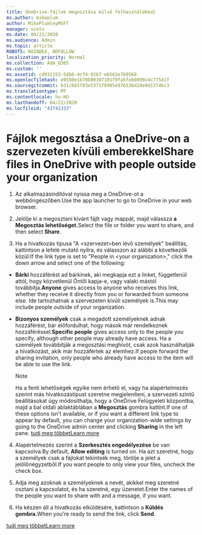 ```yaml
---
title: OneDrive-fájlok megosztása külső felhasználókkal
ms.author: mikeplum
author: MikePlumleyMSFT
manager: scotv
ms.date: 04/21/2020
ms.audience: Admin
ms.topic: article
ROBOTS: NOINDEX, NOFOLLOW
localization_priority: Normal
ms.collection: Adm_O365
ms.custom: ''
ms.assetid: cd031153-5db6-4cf4-92b7-eb562e7b9568
ms.openlocfilehash: e9550e1b70b00307101f9fa5feb0899c4c77541f
ms.sourcegitcommit: 631cbb5f03e5371f0995e976536d24e9d13746c3
ms.translationtype: MT
ms.contentlocale: hu-HU
ms.lasthandoff: 04/22/2020
ms.locfileid: "43742333"
---
```

# <a name="share-files-in-onedrive-with-people-outside-your-organization"></a><span data-ttu-id="7922e-102">Fájlok megosztása a OneDrive-on a szervezeten kívüli emberekkel</span><span class="sxs-lookup"><span data-stu-id="7922e-102">Share files in OneDrive with people outside your organization</span></span>

1. <span data-ttu-id="7922e-103">Az alkalmazásindítóval nyissa meg a OneDrive-ot a webböngészőben.</span><span class="sxs-lookup"><span data-stu-id="7922e-103">Use the app launcher to go to OneDrive in your web browser.</span></span> 
    
2. <span data-ttu-id="7922e-104">Jelölje ki a megosztani kívánt fájlt vagy mappát, majd válassza **a Megosztás lehetőséget.**</span><span class="sxs-lookup"><span data-stu-id="7922e-104">Select the file or folder you want to share, and then select **Share**.</span></span> 
    
3. <span data-ttu-id="7922e-105">Ha a hivatkozás típusa "A \<szervezet\>ben lévő személyek" beállítás, kattintson a lefelé mutató nyílra, és válasszon az alábbi a következők közül:</span><span class="sxs-lookup"><span data-stu-id="7922e-105">If the link type is set to "People in \<your organization\>," click the down arrow and select one of the following:</span></span> 
    
  - <span data-ttu-id="7922e-106">**Bárki** hozzáférést ad bárkinek, aki megkapja ezt a linket, függetlenül attól, hogy közvetlenül Öntől kapja-e, vagy valaki mástól továbbítja.</span><span class="sxs-lookup"><span data-stu-id="7922e-106">**Anyone** gives access to anyone who receives this link, whether they receive it directly from you or forwarded from someone else.</span></span> <span data-ttu-id="7922e-107">Ide tartozhatnak a szervezeten kívüli személyek is.</span><span class="sxs-lookup"><span data-stu-id="7922e-107">This may include people outside of your organization.</span></span> 
    
  - <span data-ttu-id="7922e-108">**Bizonyos személyek** csak a megadott személyeknek adnak hozzáférést, bár előfordulhat, hogy mások már rendelkeznek hozzáféréssel.</span><span class="sxs-lookup"><span data-stu-id="7922e-108">**Specific people** gives access only to the people you specify, although other people may already have access.</span></span> <span data-ttu-id="7922e-109">Ha a személyek továbbítják a megosztási meghívót, csak azok használhatják a hivatkozást, akik már hozzáfértek az elemhez.</span><span class="sxs-lookup"><span data-stu-id="7922e-109">If people forward the sharing invitation, only people who already have access to the item will be able to use the link.</span></span> 
    
    > [!NOTE]
    > <span data-ttu-id="7922e-110">Ha a fenti lehetőségek egyike nem érhető el, vagy ha alapértelmezés szerint más hivatkozástípust szeretne megjeleníteni, a szervezeti szintű beállításokat úgy módosíthatja, hogy a OneDrive Felügyeleti központba, majd a bal oldali ablaktáblában a **Megosztás** gombra kattint.</span><span class="sxs-lookup"><span data-stu-id="7922e-110">If one of these options isn't available, or if you want a different link type to appear by default, you can change your organization-wide settings by going to the OneDrive admin center and clicking **Sharing** in the left pane.</span></span> [<span data-ttu-id="7922e-111">tudj meg többet</span><span class="sxs-lookup"><span data-stu-id="7922e-111">Learn more</span></span>](https://go.microsoft.com/fwlink/?linkid=871961)
  
4. <span data-ttu-id="7922e-112">Alapértelmezés szerint a **Szerkesztés engedélyezése** be van kapcsolva.</span><span class="sxs-lookup"><span data-stu-id="7922e-112">By default, **Allow editing** is turned on.</span></span> <span data-ttu-id="7922e-113">Ha azt szeretné, hogy a személyek csak a fájlokat tekintsék meg, törölje a jelet a jelölőnégyzetből.</span><span class="sxs-lookup"><span data-stu-id="7922e-113">If you want people to only view your files, uncheck the check box.</span></span> 
    
5. <span data-ttu-id="7922e-114">Adja meg azoknak a személyeknek a nevét, akikkel meg szeretné osztani a kapcsolatot, és ha szeretné, egy üzenetet.</span><span class="sxs-lookup"><span data-stu-id="7922e-114">Enter the names of the people you want to share with and a message, if you want.</span></span>
    
6. <span data-ttu-id="7922e-115">Ha készen áll a hivatkozás elküldésére, kattintson a **Küldés gombra.**</span><span class="sxs-lookup"><span data-stu-id="7922e-115">When you're ready to send the link, click **Send**.</span></span> 
    
[<span data-ttu-id="7922e-116">tudj meg többet</span><span class="sxs-lookup"><span data-stu-id="7922e-116">Learn more</span></span>](https://go.microsoft.com/fwlink/?linkid=871861)
  

